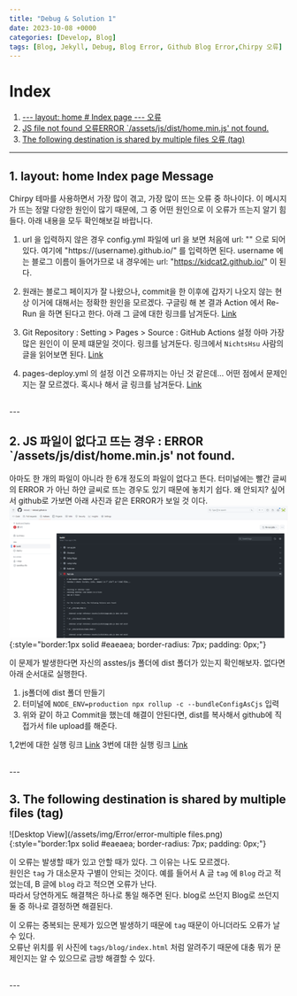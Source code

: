 ```yaml
---
title: "Debug & Solution 1"
date: 2023-10-08 +0000
categories: [Develop, Blog]
tags: [Blog, Jekyll, Debug, Blog Error, Github Blog Error,Chirpy 오류]
---
```


# Index
1. [--- layout: home # Index page --- 오류](#1-layout-home-index-page-message)
2. [JS file not found 오류ERROR `/assets/js/dist/home.min.js' not found.](#2-js-파일이-없다고-뜨는-경우--error-assetsjsdisthomeminjs-not-found)
3. [The following destination is shared by multiple files 오류 (tag)](#3-the-following-destination-is-shared-by-multiple-files-tag)

---

## 1. layout: home Index page Message

Chirpy 테마를 사용하면서 가장 많이 겪고, 가장 많이 뜨는 오류 중 하나이다. 
이 메시지가 뜨는 정말 다양한 원인이 많기 때문에, 그 중 어떤 원인으로 이 오류가 뜨는지 알기 힘들다. 아래 내용을 모두 확인해보길 바랍니다.

1. url 을 입력하지 않은 경우
config.yml 파일에 url 을 보면 처음에 url: "" 으로 되어있다. 여기에 "https://(username).github.io/" 를 입력하면 된다. 
username 에는 블로그 이름이 들어가므로 내 경우에는 url: "https://kidcat2.github.io/" 이 된다.

2. 원래는 블로그 페이지가 잘 나왔으나, commit을 한 이후에 갑자기 나오지 않는 현상
이거에 대해서는 정확한 원인을 모르겠다. 구글링 해 본 결과 Action 에서 Re-Run 을 하면 된다고 한다. 아래 그 글에 대한 링크를 남겨둔다.
[Link](https://delaying.github.io/posts/layouthome/)

3. Git Repository : Setting > Pages > Source : GitHub Actions 설정
아마 가장 많은 원인이 이 문제 떄문일 것이다. 링크를 남겨둔다. 링크에서 `NichtsHsu` 사람의 글을 읽어보면 된다.
[Link](https://github.com/cotes2020/jekyll-theme-chirpy/issues/628) 

4. pages-deploy.yml 의 설정
이건 오류까지는 아닌 것 같은데... 어떤 점에서 문제인지는 잘 모르겠다. 혹시나 해서 글 링크를 남겨둔다.
[Link](https://velog.io/@hashnsalt/Github-Blog-%EB%A7%8C%EB%93%A4%EA%B8%B0-2)

<br>
---

## 2. JS 파일이 없다고 뜨는 경우 : ERROR `/assets/js/dist/home.min.js' not found.

아마도 한 개의 파일이 아니라 한 6개 정도의 파일이 없다고 뜬다. 터미널에는 빨간 글씨의 ERROR 가 아닌 하얀 글씨로 뜨는 경우도 있기 때문에 놓치기 쉽다.
왜 안되지? 싶어서 github로 가보면 아래 사진과 같은 ERROR가 보일 것 이다.<br>
![Desktop View](/assets/img/Error/error-nojsfile.png){:style="border:1px solid #eaeaea; border-radius: 7px; padding: 0px;"}

이 문제가 발생한다면 자신의 asstes/js 폴더에 dist 폴더가 있는지 확인해보자. 없다면 아래 순서대로 실행한다.
1. js폴더에 dist 폴더 만들기
2. 터미널에 `NODE_ENV=production npx rollup -c --bundleConfigAsCjs` 입력
3. 위와 같이 하고 Commit을 했는데 해결이 안된다면, dist를 복사해서 github에 직접가서 file upload를 해준다.

1,2번에 대한 실행 링크 [Link](https://kiffblog.tistory.com/233) 
3번에 대한 실행 링크 [Link](https://velog.io/@lzlko/github-%EB%B8%94%EB%A1%9C%EA%B7%B8)

<br>
---

## 3. The following destination is shared by multiple files (tag)

![Desktop View](/assets/img/Error/error-multiple files.png){:style="border:1px solid #eaeaea; border-radius: 7px; padding: 0px;"}

이 오류는 발생할 때가 있고 안할 때가 있다. 그 이유는 나도 모르겠다. <br>
원인은 `tag` 가 대소문자 구별이 안되는 것이다. 예를 들어서 A 글 `tag` 에 `Blog` 라고 적었는데, B 글에 `blog` 라고 적으면 오류가 난다.<br>
따라서 당연하게도 해결책은 하나로 통일 해주면 된다. blog로 쓰던지 Blog로 쓰던지 둘 중 하나로 결정하면 해결된다.<br>

이 오류는 중복되는 문제가 있으면 발생하기 때문에 `tag` 때문이 아니더라도 오류가 날 수 있다.<br>
오류난 위치를 위 사진에 `tags/blog/index.html` 처럼 알려주기 때문에 대충 뭐가 문제인지는 알 수 있으므로 금방 해결할 수 있다.

<br>
---
